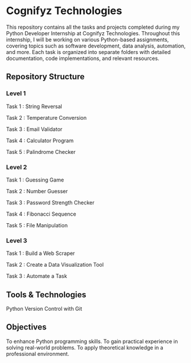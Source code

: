 # Cognifyz Technologies 

This repository contains all the tasks and projects completed during my Python Developer Internship at Cognifyz Technologies. Throughout this internship, I will be working on various Python-based assignments, covering topics such as software development, data analysis, automation, and more. Each task is organized into separate folders with detailed documentation, code implementations, and relevant resources.

## Repository Structure
### Level 1
Task 1 : String Reversal

Task 2 : Temperature Conversion

Task 3 : Email Validator

Task 4 : Calculator Program

Task 5 : Palindrome Checker

### Level 2
Task 1 : Guessing Game

Task 2 : Number Guesser

Task 3 : Password Strength Checker

Task 4 : Fibonacci Sequence

Task 5 : File Manipulation

### Level 3
Task 1 : Build a Web Scraper

Task 2 : Create a Data Visualization Tool

Task 3 : Automate a Task

## Tools & Technologies
Python
Version Control with Git

## Objectives
To enhance Python programming skills.
To gain practical experience in solving real-world problems.
To apply theoretical knowledge in a professional environment.
